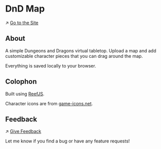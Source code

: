 # DnD Map
 ↗️ [Go to the Site](https://dnd-map.netlify.app/)

## About
A simple Dungeons and Dragons virtual tabletop. Upload a map and add customizable character pieces that you can drag around the map.

Everything is saved locally to your browser.


## Colophon
Built using [ReefJS](https://reefjs.com/).

Character icons are from [game-icons.net](https://game-icons.net/).

## Feedback
 ↗️ [Give Feedback](https://dnd-map.netlify.app/contact/)
 
 Let me know if you find a bug or have any feature requests!